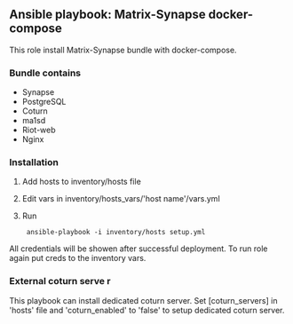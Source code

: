 ## Ansible playbook: Matrix-Synapse docker-compose

This role install Matrix-Synapse bundle with docker-compose.

### Bundle contains
- Synapse
- PostgreSQL
- Coturn
- ma1sd
- Riot-web
- Nginx


### Installation

1. Add hosts to inventory/hosts file
2. Edit vars in inventory/hosts_vars/'host name'/vars.yml
3. Run 

	    ansible-playbook -i inventory/hosts setup.yml

All credentials will be showen after successful deployment. To run role again put creds to the inventory vars.

### External coturn serve r

This playbook can install dedicated coturn server. Set [coturn_servers] in 'hosts' file and 'coturn_enabled' to 'false' to setup dedicated coturn server. 
